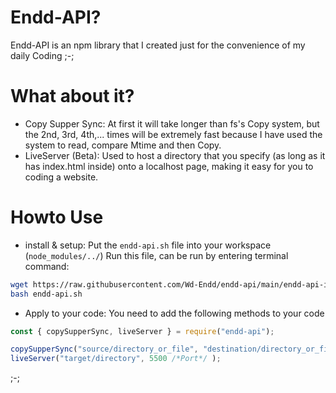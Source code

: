 # Endd-API? 
Endd-API is an npm library that I created just for the convenience of my daily Coding ;-;
# What about it?
- Copy Supper Sync: At first it will take longer than fs's Copy system, but the 2nd, 3rd, 4th,... times will be extremely fast because I have used the system to read, compare Mtime
and then Copy.
- LiveServer (Beta): Used to host a directory that you specify (as long as it has index.html inside) onto a localhost page, making it easy for you to coding a website.
# Howto Use
- install & setup: 
Put the ``endd-api.sh`` file into your workspace (``node_modules/../``)
Run this file, can be run by entering terminal command:
```sh
wget https://raw.githubusercontent.com/Wd-Endd/endd-api/main/endd-api-installer.sh
bash endd-api.sh
```
- Apply to your code:
You need to add the following methods to your code
```JavaScript
const { copySupperSync, liveServer } = require("endd-api");

copySupperSync("source/directory_or_file", "destination/directory_or_file");
liveServer("target/directory", 5500 /*Port*/ );
```

;-;